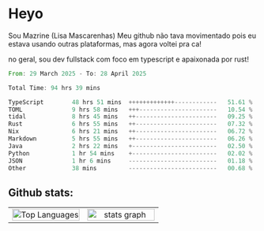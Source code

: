 # Heyo

Sou Mazrine (Lisa Mascarenhas)
Meu github não tava movimentado pois eu estava usando outras plataformas, mas agora voltei pra ca!

no geral, sou dev fullstack com foco em typescript e apaixonada por rust!
<!--START_SECTION:waka-->

```rust
From: 29 March 2025 - To: 28 April 2025

Total Time: 94 hrs 39 mins

TypeScript        48 hrs 51 mins  +++++++++++++------------   51.61 %
TOML              9 hrs 58 mins   +++----------------------   10.54 %
tidal             8 hrs 45 mins   ++-----------------------   09.25 %
Rust              6 hrs 55 mins   ++-----------------------   07.32 %
Nix               6 hrs 21 mins   ++-----------------------   06.72 %
Markdown          5 hrs 55 mins   ++-----------------------   06.26 %
Java              2 hrs 22 mins   +------------------------   02.50 %
Python            1 hr 54 mins    +------------------------   02.02 %
JSON              1 hr 6 mins     -------------------------   01.18 %
Other             38 mins         -------------------------   00.68 %
```

<!--END_SECTION:waka-->

<!--
**Mazrine/Mazrine** is a ✨ _special_ ✨ repository because its `README.md` (this file) appears on your GitHub profile.

Here are some ideas to get you started:

- 🔭 I’m currently working on ...
- 🌱 I’m currently learning ...
- 👯 I’m looking to collaborate on ...
- 🤔 I’m looking for help with ...
- 💬 Ask me about ...
- 📫 How to reach me: ...
- 😄 Pronouns: ...
- ⚡ Fun fact: ...
-->


## Github stats:

<div align="center">
  <table width="100%">
    <tr>
      <td align="center" width="50%">
        <img src="https://github-readme-stats.vercel.app/api/top-langs/?username=mazrine&theme=tokyonight&layout=donut&langs_count=10&locale=pt-br" width="100%" alt="Top Languages" />
      </td>
      <td align="center" width="50%">
        <img src="https://github-readme-stats-yxqy.vercel.app/api?username=mazrine&hide_title=false&hide_rank=false&show_icons=true&count_private=true&disable_animations=false&theme=midnight-purple&locale=en&hide_border=true&order=1" width="100%" alt="stats graph" />
      </td>
    </tr>
  </table>
</div>
